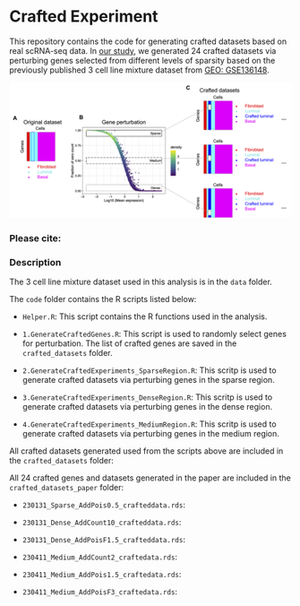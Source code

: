 # Crafted Experiment

This repository contains the code for generating crafted datasets based on real scRNA-seq data. In [our study](), we generated 24 crafted datasets via perturbing genes selected from different levels of sparsity based on the previously published 3 cell line mixture dataset from [GEO: GSE136148](https://www.ncbi.nlm.nih.gov/geo/query/acc.cgi?acc=GSE136148).

![Concept of crafted experiment](https://github.com/siyao-liu/CraftedExperiment/blob/main/docs/figure.png)


### Please cite:





### Description

The 3 cell line mixture dataset used in this analysis is in the `data` folder. 

The `code` folder contains the R scripts listed below:

- `Helper.R`: This script contains the R functions used in the analysis.

- `1.GenerateCraftedGenes.R`: This script is used to randomly select genes for perturbation. The list of crafted genes are saved in the `crafted_datasets` folder.

- `2.GenerateCraftedExperiments_SparseRegion.R`: This scritp is used to generate crafted datasets via perturbing genes in the sparse region. 

- `3.GenerateCraftedExperiments_DenseRegion.R`: This scritp is used to generate crafted datasets via perturbing genes in the dense region. 

- `4.GenerateCraftedExperiments_MediumRegion.R`: This scritp is used to generate crafted datasets via perturbing genes in the medium region. 


All crafted datasets generated used from the scripts above are included in the `crafted_datasets` folder:






All 24 crafted genes and datasets generated in the paper are included in the `crafted_datasets_paper` folder:

- `230131_Sparse_AddPois0.5_crafteddata.rds`:
  
- `230131_Dense_AddCount10_crafteddata.rds`:
  
- `230131_Dense_AddPoisF1.5_crafteddata.rds`:
  
- `230411_Medium_AddCount2_craftedata.rds`:
  
- `230411_Medium_AddPois1.5_craftedata.rds`:
  
- `230411_Medium_AddPoisF3_craftedata.rds`:



  





